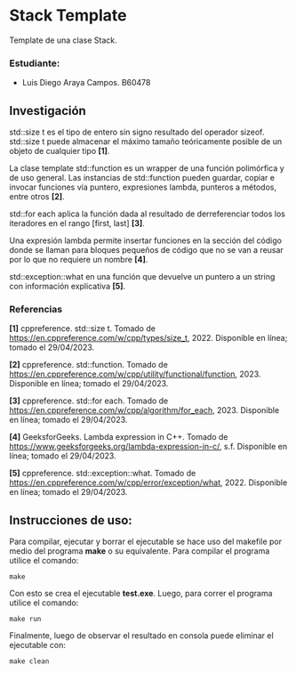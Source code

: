 # Stack Template

Template de una clase Stack.

### Estudiante:

* Luis Diego Araya Campos. B60478

## Investigación

std::size t es el tipo de entero sin signo resultado del operador sizeof. std::size t puede almacenar el máximo tamaño teóricamente posible de un objeto de cualquier tipo **[1]**.

La clase template std::function es un wrapper de una función polimórfica y de uso general. Las instancias de std::function pueden guardar, copiar e invocar funciones vía puntero, expresiones lambda, punteros a métodos, entre otros **[2]**.

std::for each aplica la función dada al resultado de derreferenciar todos los iteradores en el rango [first, last] **[3]**.

Una expresión lambda permite insertar funciones en la sección del código donde se llaman para bloques pequeños de código que no se van a reusar por lo que no requiere un nombre **[4]**.

std::exception::what en una función que devuelve un puntero a un string con información explicativa **[5]**.

### Referencias

**[1]** cppreference. std::size t. Tomado de https://en.cppreference.com/w/cpp/types/size_t, 2022. Disponible en línea; tomado el 29/04/2023.

**[2]** cppreference. std::function. Tomado de https://en.cppreference.com/w/cpp/utility/functional/function, 2023. Disponible en línea; tomado el 29/04/2023.

**[3]** cppreference. std::for each. Tomado de https://en.cppreference.com/w/cpp/algorithm/for_each, 2023. Disponible en línea; tomado el 29/04/2023.

**[4]** GeeksforGeeks. Lambda expression in C++. Tomado de https://www.geeksforgeeks.org/lambda-expression-in-c/, s.f. Disponible en línea; tomado el 29/04/2023.

**[5]** cppreference. std::exception::what. Tomado de https://en.cppreference.com/w/cpp/error/exception/what, 2022. Disponible en línea; tomado el 29/04/2023.

## Instrucciones de uso:

Para compilar, ejecutar y borrar el ejecutable se hace uso del makefile por
medio del programa **make** o su equivalente. Para compilar el programa utilice
el comando:

```
make
```

Con esto se crea el ejecutable **test.exe**. Luego, para correr el programa
utilice el comando:

```
make run
```

Finalmente, luego de observar el resultado en consola puede eliminar el
ejecutable con:

```
make clean
```
